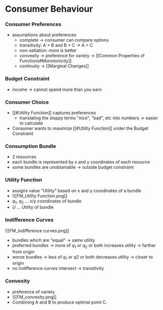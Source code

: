 # Consumer Behaviour
### Consumer Preferences
- assumptions about preferences
	- complete -> consumer can compare options
	- transitivity: A > B and B > C -> A > C
	- non-satiation: more is better
	- convexity -> preference for variety -> [[Common Properties of Functions#Monotonicity]]
	- continuity -> [[Marginal Changes]]

### Budget Constraint
- income -> cannot spend more than you earn

### Consumer Choice
- [[#Utility Function]] captures preferences 
	- translating the sloppy terms "nice", "bad", etc into numbers -> easier to calculate
- Consumer wants to maximize [[#Utility Function]] under the Budget Constraint

### Consumption Bundle
- 2 resources
- each bundle is represented by x and y coordinates of each resource
- some bundles are unobtainable -> outside budget constraint

### Utility Function
- assigns value "Utility" based on x and y coordinates of a bundle
- ![[FM_Utility Function.png]]
- $q_1$, $q_2$ ... x/y coordinates of bundle
- $U$ ... Utility of bundle

### Indifference Curves
![[FM_indifference curves.png]]
- bundles which are "equal" -> same utility
- preferred bundles -> more of $q_1$ or $q_2$ or both increases utility -> farther from origin
- worse bundles -> less of $q_1$ or $q2$ or both decreases utility -> closer to origin
- no indifference curves intersect -> transitivity

### Convexity
- preference of variety
- ![[FM_convexity.png]]
- Combining A and B to produce optimal point C.